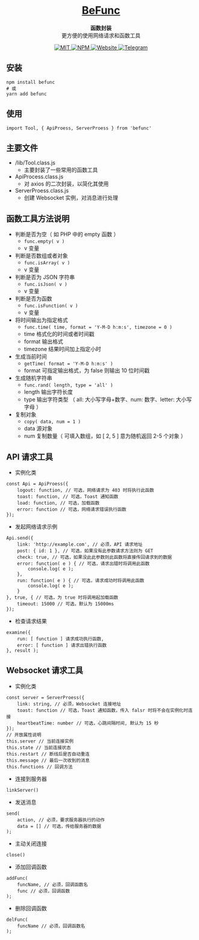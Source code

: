 <h1 align="center">
    <a href="https://github.com/LinnBenson/BeFunc">
        BeFunc
    </a>
</h1>
<p align="center">
    <strong>函数封装</strong>
    <br />
    更方便的使用网络请求和函数工具
</p>
<p align="center">
    <a href="https://github.com/LinnBenson/BeFunc/blob/main/LICENSE">
        <img src="https://img.shields.io/badge/license-MIT-blue?style=for-the-badge&logo=javascript&logoColor=%23F3F3F3&labelColor=%231f2328&color=%231f883d" alt="MIT" />
    </a>
    <a href="https://www.npmjs.com/package/befunc">
        <img src="https://img.shields.io/npm/v/befunc?style=for-the-badge&logo=npm&logoColor=%23F3F3F3&label=NPM&labelColor=%231f2328&color=%231f883d" alt="NPM" />
    </a>
    <a href="https://bemiun.com">
        <img src="https://img.shields.io/badge/SITE-BEMIUN-blue?style=for-the-badge&logo=coursera&logoColor=%23F3F3F3&labelColor=%231f2328&color=%231f883d" alt="Website" />
    </a>
    <a href="https://t.me/Beichuan">
        <img src="https://img.shields.io/badge/TG-beichuan-blue?style=for-the-badge&logo=telegram&logoColor=%23F3F3F3&labelColor=%231f2328&color=%231f883d" alt="Telegram" />
    </a>
</p>

## 安装
```
npm install befunc
# 或
yarn add befunc
```

## 使用
```
import Tool, { ApiProess, ServerProess } from 'befunc'
```

## 主要文件
- /lib/Tool.class.js
  - 主要封装了一些常用的函数工具
- ApiProcess.class.js
  - 对 axios 的二次封装，以简化其使用
- ServerProess.class.js
  - 创建 Websocket 实例，对消息进行处理

## 函数工具方法说明
- 判断是否为空（ 如 PHP 中的 empty 函数 ）
  - `func.empty( v )`
  - v 变量
- 判断是否数组或者对象
  - `func.isArray( v )`
  - v 变量
- 判断是否为 JSON 字符串
  - `func.isJson( v )`
  - v 变量
- 判断是否为函数
  - `func.isFunction( v )`
  - v 变量
- 将时间输出为指定格式
  - `func.time( time, format = 'Y-M-D h:m:s', timezone = 0 )`
  - time 格式化的时间或者时间戳
  - format 输出格式
  - timezone 结果时间加上指定小时
- 生成当前时间
  - `getTime( format = 'Y-M-D h:m:s' )`
  - format 可指定输出格式，为 false 则输出 10 位时间戳
- 生成随机字符串
  - `func.rand( length, type = 'all' )`
  - length 输出字符长度
  - type 输出字符类型 （ all: 大小写字母+数字、num: 数字、letter: 大小写字母 ）
- 复制对象
  - `copy( data, num = 1 )`
  - data 源对象
  - num 复制数量（ 可填入数组，如 [ 2, 5 ] 意为随机返回 2-5 个对象 ）

## API 请求工具
- 实例化类
```
const Api = ApiProess({
    logout: function, // 可选，网络请求为 403 时将执行此函数
    toast: function, // 可选，Toast 通知函数
    load: function, // 可选，加载函数
    error: function // 可选，网络请求错误执行函数
});
```
- 发起网络请求示例
```
Api.send({
    link: 'http://example.com', // 必须，API 请求地址
    post: { id: 1 }, // 可选，如果没有此参数请求方法则为 GET
    check: true, // 可选，如果没此此参数则此函数将直接传回请求到的数据
    error: function( e ) { // 可选，请求出错时将调用此函数
        console.log( e );
    },
    run: function( e ) { // 可选，请求成功时将调用此函数
        console.log( e );
    }
}, true, { // 可选，为 true 时将调用起加载函数
    timeout: 15000 // 可选，默认为 15000ms
});
```
- 检查请求结果
```
examine({
    run: [ function ] 请求成功执行函数,
    error: [ function ] 请求出错执行函数
}, result );
```

## Websocket 请求工具
- 实例化类
```
const server = ServerProess({
    link: string, // 必须，Websocket 连接地址
    toast: function // 可选，Toast 通知函数，传入 falsr 时将不会在实例化时连接
    heartbeatTime: number // 可选，心跳间隔时间, 默认为 15 秒
});
// 开放属性说明
this.server // 当前连接实例
this.state // 当前连接状态
this.restart // 断线后是否自动重连
this.message // 最后一次收到的消息
this.functions // 回调方法
```
- 连接到服务器
```
linkServer()
```
- 发送消息
```
send(
    action, // 必须，要求服务器执行的动作
    data = [] // 可选，传给服务器的数据
);
```
- 主动关闭连接
```
close()
```
- 添加回调函数
```
addFunc(
    funcName, // 必须，回调函数名
    func // 必须，回调函数
);
```
- 删除回调函数
```
delFunc(
    funcName // 必须，回调函数名
);
```